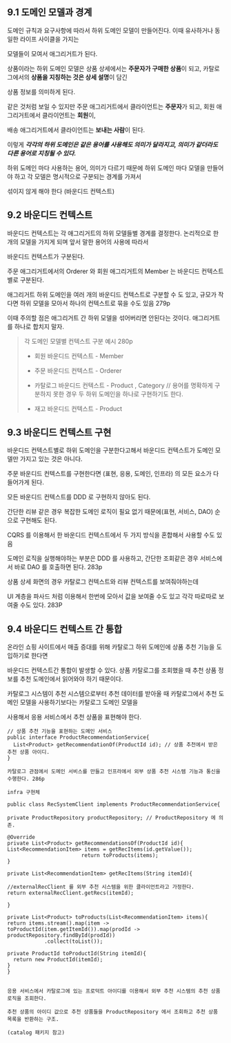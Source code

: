 ## 9.1 도메인 모델과 경계

도메인 규칙과 요구사항에 따라서 하위 도메인 모델이 만들어진다. 이때 유사하거나 동일한 라이프 사이클을 가지는 

모델들이 모여서 애그리거트가 된다.

상품이라는 하위 도메인 모델은 상품 상세에서는 **주문자가 구매한 상품**이 되고, 카탈로그에서의 **상품을 지칭하는 것은 상세 설명**이 담긴 

상품 정보를 의미하게 된다.

같은 것처럼 보일 수 있지만 주문 애그리거트에서 클라이언트는 **주문자**가 되고, 회원 애그리거트에서 클라이언트는 **회원**이, 

배송 애그리거트에서 클라이언트는 **보내는 사람**이 된다.

이렇게 ***각각의 하위 도메인은 같은 용어를 사용해도 의미가 달라지고, 의미가 같더라도 다른 용어로 지칭될 수 있다.***

하위 도메인 마다 사용하는 용어, 의미가 다르기 때문에 하위 도메인 마다 모델을 만들어야 하고 각 모델은 명시적으로 구분되는 경계를 가져서

섞이지 않게 해야 한다 (바운디드 컨텍스트)

## 9.2 바운디드 컨텍스트

바운디드 컨텍스트는 각 애그리거트의 하위 모델들별 경계를 결정한다. 논리적으로 한 개의 모델을 가지게 되며 앞서 말한 용어의 사용에 따라서

바운디드 컨텍스트가 구분된다.

주문 애그리거트에서의 Orderer 와 회원 애그리거트의 Member 는 바운디드 컨텍스트별로 구분된다.

애그리거트 하위 도메인을 여러 개의 바운디드 컨텍스트로 구분할 수 도 있고, 규모가 작다면 하위 모델을 모아서 하나의 컨텍스트로 묶을 수도 있음 279p

이때 주의할 점은 애그리거트 간 하위 모델을 섞어버리면 안된다는 것이다. 애그리거트를 하나로 합치지 말자.

> 각 도메인 모델별 컨텍스트 구분 예시 280p
>
>* 회원 바운디드 컨텍스트 - Member<root>
>
>* 주문 바운디드 컨텍스트 - Orderer<value>  
>  
>* 카탈로그 바운디드 컨텍스트 - Product<root> , Category<root> // 용어를 명확하게 구분하지 못한 경우 두 하위 도메인을 하나로 구현하기도 한다.
>  
>* 재고 바운디드 컨텍스트 - Product<root>

  
## 9.3 바운디드 컨텍스트 구현
  
바운디드 컨텍스트별로 하위 도메인을 구분한다고해서 바운디드 컨텍스트가 도메인 모델만 가지고 있는 것은 아니다.
  
주문 바운디드 컨텍스트를 구현한다면 (표현, 응용, 도메인, 인프라) 의 모든 요소가 다 들어가게 된다.

모든 바운디드 컨텍스트를 DDD 로 구현하지 않아도 된다.

간단한 리뷰 같은 경우 복잡한 도메인 로직이 필요 없기 때문에(표현, 서비스, DAO) 순으로 구현해도 된다.
  
CQRS 를 이용해서 한 바운디드 컨텍스트에서 두 가지 방식을 혼합해서 사용할 수도 있음

도메인 로직을 실행해야하는 부분은 DDD 를 사용하고, 간단한 조회같은 경우 서비스에서 바로 DAO 를 호출하면 된다. 283p

상품 상세 화면의 경우 카탈로그 컨텍스트와 리뷰 컨텍스트를 보여줘야하는데
  
UI 계층을 파사드 처럼 이용해서 한번에 모아서 값을 보여줄 수도 있고 각각 따로따로 보여줄 수도 있다. 283P
  
  
## 9.4 바운디드 컨텍스트 간 통합
  
온라인 쇼핑 사이트에서 매출 증대를 위해 카탈로그 하위 도메인에 상품 추천 기능을 도입하기로 한다면 
  
바운디드 컨텍스트간 통합이 발생할 수 있다. 상품 카탈로그를 조회했을 때 추천 상품 정보를 추천 도메인에서 읽어와야 하기 때문이다.  
  
카탈로그 시스템이 추천 시스템으로부터 추천 데이터를 받아올 때 카탈로그에서 추천 도메인 모델을 사용하기보다는 카탈로그 도메인 모델을
  
  사용해서 응용 서비스에서 추천 상품을 표현해야 한다.
  
  ```
  // 상품 추천 기능을 표현하는 도메인 서비스
  public interface ProductRecommendationService{
    List<Product> getRecommendationOf(ProductId id); // 상품 추천에서 받은 추천 상품 아이디.
  }
  
  카탈로그 관점에서 도메인 서비스를 만들고 인프라에서 외부 상품 추천 시스템 기능과 통신을 수행한다. 286p
  ```
 
  ```
  infra 구현체
  
  public class RecSystemClient implements ProductRecommendationService{
  
  private ProductRepository productRepository; // ProductRepository 에 의존.
  
  @Override
  private List<Product> getRecommendationsOf(ProductId id){
  List<RecommendationItem> items = getRecItems(id.getValue());
                          return toProducts(items);
  }
  
  private List<RecommendationItem> getRecItems(String itemId){
  
  //externalRecClient 를 외부 추천 시스템을 위한 클라이언트라고 가정한다.
  return externalRecClient.getRecs(itemId); 
  
  }
  
  private List<Product> toProducts(List<RecommendationItem> items){
  return items.stream().map(item -> toProductId(item.getItemId()).map(prodId -> productRepository.findById(prodId))
              .collect(toList());
  
  private ProductId toProductId(String itemId){
    return new ProductId(itemId);
  }
  }
  
  
  응용 서비스에서 카탈로그에 있는 프로덕트 아이디를 이용해서 외부 추천 시스템의 추천 상품 로직을 조회한다.
  
  추천 상품의 아이디 값으로 추천 상품들을 ProductRepository 에서 조회하고 추천 상품 목록을 반환하는 구조.
  
  (catalog 패키지 참고)
  
  ```
                                          
                                          
                                          
                                          
                                          
                                          
                                          
                                          
                                          
                                          
                                          
                                          
                                          
                                          
                                          
                                          
                                          
                                          
                                          
                                          
                                          
                                          
                                          
                                          
                                          
                                          



                                          
                                          
                                          
                                          
                                          
                                          
                                          
                                          
                                          
                                          
                                          
                                          
                                          
                                          
                                          
                                          
                                           
                                           
